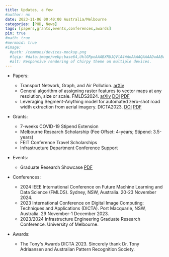 ```yaml
---
title: Updates, a few
#author: nx
date: 2023-11-06 00:40:00 Australia/Melbourne
categories: [PHD, News]
tags: [papers,grants,events,conferences,awards]
pin: true
#math: true
#mermaid: true
#image:
  #path: /commons/devices-mockup.png
  #lqip: #data:image/webp;base64,UklGRpoAAABXRUJQVlA4WAoAAAAQAAAADwAABwAAQUxQSDIAAAARL0AmbZurmr57yyIiqE8oiG0bejIYEQTgqiDA9vqnsUSI6H+oAERp2HZ65qP/VIA#WAFZQOCBCAAAA8AEAnQEqEAAIAAVAfCWkAALp8sF8rgRgAP7o9FDvMCkMde9PK7euH5M1m6VWoDXf2FkP3BqV0ZYbO6NA/VFIAAAA
  #alt: Responsive rendering of Chirpy theme on multiple devices.
---
```


- Papers:
  + Transport Network, Graph, and Air Pollution. <a href="https://arxiv.org/abs/2506.01164">arXiv</a>
  + General algorithm of assigning raster features to vector maps at any resolution, size or scale. FMLDS2024. <a href="https://arxiv.org/abs/2407.10599">arXiv</a> <a href="https://doi.org/10.1109/FMLDS63805.2024.00080">DOI</a> <a href="https://1drv.ms/b/c/4242731362db29db/EZ03CAeq0EVIvJilyvTZGpIBcVl4WthdY_zW9RVOZ_YwTA?e=sAy2gZ">PDF</a>
  + Leveraging Segment-Anything model for automated zero-shot road width extraction from aerial imagery. DICTA2023. <a href="https://doi.org/10.1109/DICTA60407.2023.00032">DOI</a> <a href="https://1drv.ms/b/c/4242731362db29db/EZdqRslT4P5CgMPxgTS0hgkBGuPM6pwvydM8mtIPKlLE3Q?e=MRanVS">PDF</a>
    
- Grants:
  + 7-weeks COVID-19 Stipend Extension 
  + Melbourne Research Scholarship (Fee Offset: 4-years; Stipend: 3.5-years)
  + FEIT Conference Travel Scholarships 
  + Infrastructure Department Conference Support
  
    
- Events:
  + Graduate Research Showcase <a href="https://acrobat.adobe.com/link/review?uri=urn:aaid:scds:US:04ee87c4-62c6-31b8-9fc8-d952e92484ae">PDF</a>

- Conferences:
  + 2024 IEEE International Conference on Future Machine Learning and Data Science (FMLDS). Sydney, NSW, Australia. 20-23 November 2024.
  + 2023 International Conference on Digital Image Computing: Techniques and Applications (DICTA). Port Macquarie, NSW, Australia. 29 November-1 December 2023.
  + 2023/2024 Infrastructure Engineering Graduate Research Conference. University of Melbourne.
  
 
- Awards:
  + The Tony's Awards DICTA 2023. Sincerely thank Dr. Tony Adriaansen and Australian Pattern Recognition Society. 

